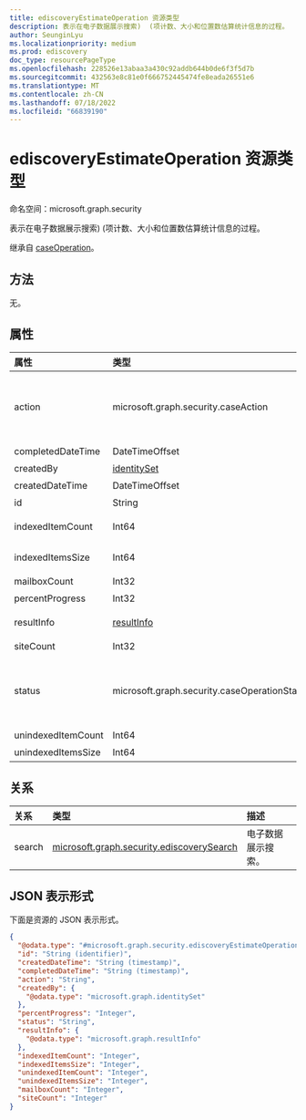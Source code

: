```yaml
---
title: ediscoveryEstimateOperation 资源类型
description: 表示在电子数据展示搜索)  (项计数、大小和位置数估算统计信息的过程。
author: SeunginLyu
ms.localizationpriority: medium
ms.prod: ediscovery
doc_type: resourcePageType
ms.openlocfilehash: 228526e13abaa3a430c92addb644b0de6f3f5d7b
ms.sourcegitcommit: 432563e8c81e0f666752445474fe8eada26551e6
ms.translationtype: MT
ms.contentlocale: zh-CN
ms.lasthandoff: 07/18/2022
ms.locfileid: "66839190"
---
```

# <a name="ediscoveryestimateoperation-resource-type"></a>ediscoveryEstimateOperation 资源类型

命名空间：microsoft.graph.security



表示在电子数据展示搜索)  (项计数、大小和位置数估算统计信息的过程。

继承自 [caseOperation](../resources/security-caseoperation.md)。

## <a name="methods"></a>方法
无。
## <a name="properties"></a>属性
|属性|类型|说明|
|:---|:---|:---|
|action|microsoft.graph.security.caseAction| 操作表示的操作类型。 可能的值为：，`addToReviewSet``applyTags`，，`contentExport``convertToPdf`，`estimateStatistics`，`purgeData`|
|completedDateTime|DateTimeOffset|操作完成的日期和时间。 只读。 |
|createdBy|[identitySet](../resources/identityset.md)|创建操作的用户。 只读。 |
|createdDateTime|DateTimeOffset|操作开始的日期和时间。 只读。|
|id|String| 操作的 ID。 只读。|
|indexedItemCount|Int64|与内容查询匹配的 **搜索** 项的估计计数。|
|indexedItemsSize|Int64|与内容查询匹配的 **搜索** 项的估计大小。|
|mailboxCount|Int32|具有搜索命中次数的邮箱数。|
|percentProgress|Int32|操作的进度。 只读。 |
|resultInfo|[resultInfo](../resources/resultinfo.md)|包含成功和失败特定的结果信息。 |
|siteCount|Int32|具有搜索命中次数的邮箱数。|
|status|microsoft.graph.security.caseOperationStatus| 事例操作的状态。 可取值为：`notStarted`、`submissionFailed`、`running`、`succeeded`、`partiallySucceeded`、`failed`。|
|unindexedItemCount|Int64|集合的未表达项的估计计数。|
|unindexedItemsSize|Int64|集合的未表达项的估计大小。|

## <a name="relationships"></a>关系
|关系|类型|描述|
|:---|:---|:---|
|search|[microsoft.graph.security.ediscoverySearch](../resources/security-ediscoverysearch.md)|电子数据展示搜索。|

## <a name="json-representation"></a>JSON 表示形式
下面是资源的 JSON 表示形式。
<!-- {
  "blockType": "resource",
  "keyProperty": "id",
  "@odata.type": "microsoft.graph.security.ediscoveryEstimateOperation",
  "baseType": "microsoft.graph.security.caseOperation",
  "openType": false
}
-->
``` json
{
  "@odata.type": "#microsoft.graph.security.ediscoveryEstimateOperation",
  "id": "String (identifier)",
  "createdDateTime": "String (timestamp)",
  "completedDateTime": "String (timestamp)",
  "action": "String",
  "createdBy": {
    "@odata.type": "microsoft.graph.identitySet"
  },
  "percentProgress": "Integer",
  "status": "String",
  "resultInfo": {
    "@odata.type": "microsoft.graph.resultInfo"
  },
  "indexedItemCount": "Integer",
  "indexedItemsSize": "Integer",
  "unindexedItemCount": "Integer",
  "unindexedItemsSize": "Integer",
  "mailboxCount": "Integer",
  "siteCount": "Integer"
}
```

